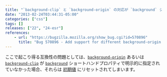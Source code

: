 ```yaml
---
title: "`background-clip` と `background-origin` の対応が `background` ショートハンドプロパティへ追加されました"
date: "2013-02-24T03:44:31-05:00"
categories: ["css"]
tags: []
releases: ["22", "24-esr"]
references:
    - url: "https://bugzilla.mozilla.org/show_bug.cgi?id=570896"
      title: "Bug 570896 - Add support for different background-origin and background-clip in background shorthand"
---
```

ここで起こり得る互換性の問題としては、[`background-origin`](https://developer.mozilla.org/docs/Web/CSS/background-origin) あるいは [`background-clip`](https://developer.mozilla.org/docs/Web/CSS/background-clip) が [`background`](https://developer.mozilla.org/docs/Web/CSS/background) ショートハンドプロパティで明示的に指定されていなかった場合、それらは [初期値](https://developer.mozilla.org/docs/Web/CSS/initial) にリセットされてしまいます。
